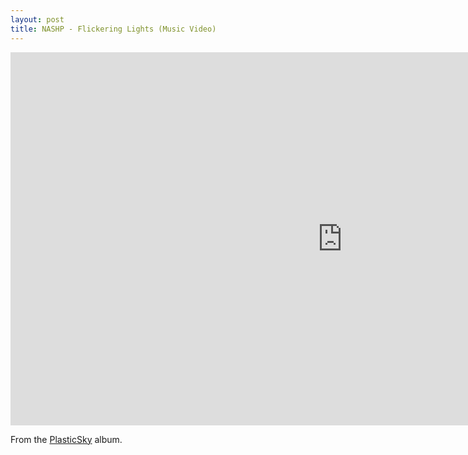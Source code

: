 ```yaml
---
layout: post
title: NASHP - Flickering Lights (Music Video)
---
```


<iframe width="1061" height="597" src="https://www.youtube.com/embed/0LvCCNjuEcE" frameborder="0" allow="accelerometer; autoplay; clipboard-write; encrypted-media; gyroscope; picture-in-picture" allowfullscreen></iframe>

From the [PlasticSky][1] album.

[1]:	http://nashp.com/plasticsky
